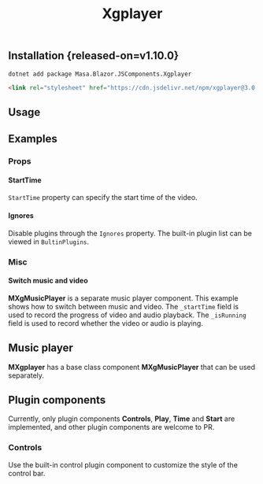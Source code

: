 ﻿---
title: Xgplayer
desc: "A HTML5 video player component base on [Xigua Video Playerv3.0.11](https://h5player.bytedance.com/en)."
tag: "JS Wrapper"
---

## Installation {released-on=v1.10.0}

```shell
dotnet add package Masa.Blazor.JSComponents.Xgplayer
```

```html
<link rel="stylesheet" href="https://cdn.jsdelivr.net/npm/xgplayer@3.0.11/dist/index.min.css"/>
```

## Usage

<masa-example file="Examples.components.xgplayer.Default"></masa-example>

<app-alert type="warning" content="The `Url` parameter is the only one that can be updated in real time. Other parameters only take effect when initialized."></app-alert>

## Examples

### Props

#### StartTime

`StartTime` property can specify the start time of the video.

<masa-example file="Examples.components.xgplayer.StartTime"></masa-example>

#### Ignores

Disable plugins through the `Ignores` property. The built-in plugin list can be viewed in `BultinPlugins`.

<masa-example file="Examples.components.xgplayer.Ignores"></masa-example>

### Misc

#### Switch music and video

**MXgMusicPlayer** is a separate music player component.
This example shows how to switch between music and video.
The `_startTime` field is used to record the progress of video and audio playback.
The `_isRunning` field is used to record whether the video or audio is playing.

<masa-example file="Examples.components.xgplayer.Switch"></masa-example>

## Music player

**MXgplayer** has a base class component **MXgMusicPlayer** that can be used separately.

<masa-example file="Examples.components.xgplayer.MusicPlayer"></masa-example>

## Plugin components

Currently, only plugin components **Controls**, **Play**, **Time** and **Start** are implemented,
and other plugin components are welcome to PR.

### Controls

Use the built-in control plugin component to customize the style of the control bar.

<masa-example file="Examples.components.xgplayer.Controls"></masa-example>
